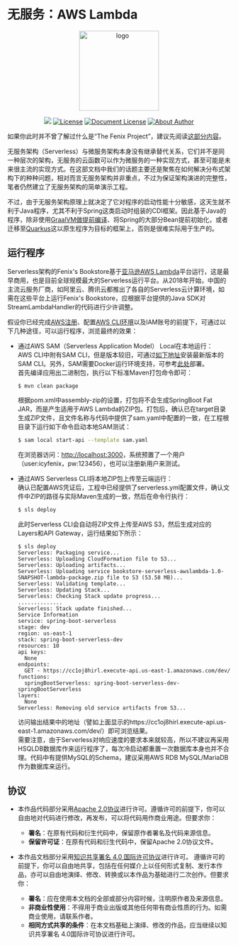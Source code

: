 # 无服务：AWS Lambda

<GitHubWrapper>

<p align="center">
  <a href="https://icyfenix.cn" target="_blank">
    <img width="180" src="https://raw.githubusercontent.com/fenixsoft/awesome-fenix/master/.vuepress/public/images/logo-color.png" alt="logo">
  </a>
</p>
<p align="center">
    <a href="https://icyfenix.cn"  style="display:inline-block"><img src="https://raw.githubusercontent.com/fenixsoft/awesome-fenix/master/.vuepress/public/images/Release-v1.svg"></a>
    <a href="https://www.apache.org/licenses/LICENSE-2.0"  target="_blank" style="display:inline-block"><img src="https://raw.githubusercontent.com/fenixsoft/awesome-fenix/master/.vuepress/public/images/License-Apache.svg" alt="License"></a>
<a href="https://creativecommons.org/licenses/by/4.0/"  target="_blank" style="display:inline-block"><img src="https://raw.githubusercontent.com/fenixsoft/awesome-fenix/master/.vuepress/public/images/DocLicense-CC-red.svg" alt="Document License"></a>
    <a href="https://icyfenix.cn/introduction/about-me.html" target="_blank" style="display:inline-block"><img src="https://raw.githubusercontent.com/fenixsoft/awesome-fenix/master/.vuepress/public/images/Author-IcyFenix-blue.svg" alt="About Author"></a>
</p>



</GitHubWrapper>

如果你此时并不曾了解过什么是“The Fenix Project”，建议先阅读<a href="https://icyfenix.cn/introduction/about-the-fenix-project.html">这部分内容</a>。

无服务架构（Serverless）与微服务架构本身没有继承替代关系，它们并不是同一种层次的架构，无服务的云函数可以作为微服务的一种实现方式，甚至可能是未来很主流的实现方式。在这部文档中我们的话题主要还是聚焦在如何解决分布式架构下的种种问题，相对而言无服务架构并非重点，不过为保证架构演进的完整性，笔者仍然建立了无服务架构的简单演示工程。

不过，由于无服务架构原理上就决定了它对程序的启动性能十分敏感，这天生就不利于Java程序，尤其不利于Spring这类启动时组装的CDI框架。因此基于Java的程序，除非使用<a href="https://icyfenix.cn/tricks/2020/graalvm/substratevm.html">GraalVM做提前编译</a>、将Spring的大部分Bean提前初始化，或者迁移至[Quarkus](https://quarkus.io/)这以原生程序为目标的框架上，否则是很难实际用于生产的。

## 运行程序

Serverless架构的Fenix's Bookstore基于[亚马逊AWS Lambda](https://amazonaws-china.com/cn/lambda/)平台运行，这是最早商用，也是目前全球规模最大的Serverless运行平台。从2018年开始，中国的主流云服务厂商，如阿里云、腾讯云都推出了各自的Serverless云计算环境，如需在这些平台上运行Fenix's Bookstore，应根据平台提供的Java SDK对StreamLambdaHandler的代码进行少许调整。

假设你已经完成[AWS注册](https://aws.amazon.com/premiumsupport/knowledge-center/create-and-activate-aws-account/)、配置[AWS CLI环境](https://amazonaws-china.com/cn/cli/)以及IAM账号的前提下，可通过以下几种途径，可以运行程序，浏览最终的效果：

- 通过AWS SAM（Serverless Application Model） Local在本地运行：<br/>AWS CLI中附有SAM CLI，但是版本较旧，可通过[如下地址](https://docs.aws.amazon.com/serverless-application-model/latest/developerguide/serverless-sam-cli-install.html)安装最新版本的SAM CLI。另外，SAM需要Docker运行环境支持，可参考[此处](/appendix/deployment-env-setup/setup-docker.html)部署。<br/>首先编译应用出二进制包，执行以下标准Maven打包命令即可：<br/>

  ```
  $ mvn clean package
  ```

  根据pom.xml中assembly-zip的设置，打包将不会生成SpringBoot Fat JAR，而是产生适用于AWS Lambda的ZIP包。打包后，确认已在target目录生成ZIP文件，且文件名称与代码中提供了sam.yaml中配置的一致，在工程根目录下运行如下命令启动本地SAM测试：

  ```bash
  $ sam local start-api --template sam.yaml
  ```

  在浏览器访问：[http://localhost:3000](http://localhost:3000)，系统预置了一个用户（user:icyfenix，pw:123456），也可以注册新用户来测试。

- 通过AWS Serverless CLI将本地ZIP包上传至云端运行：<br/>确认已配置AWS凭证后，工程中已经提供了serverless.yml配置文件，确认文件中ZIP的路径与实际Maven生成的一致，然后在命令行执行：

  ```bash
  $ sls deploy
  ```

  此时Serverless CLI会自动将ZIP文件上传至AWS S3，然后生成对应的Layers和API Gateway，运行结果如下所示：

  ```
  $ sls deploy
  Serverless: Packaging service...
  Serverless: Uploading CloudFormation file to S3...
  Serverless: Uploading artifacts...
  Serverless: Uploading service bookstore-serverless-awslambda-1.0-SNAPSHOT-lambda-package.zip file to S3 (53.58 MB)...
  Serverless: Validating template...
  Serverless: Updating Stack...
  Serverless: Checking Stack update progress...
  ..............
  Serverless: Stack update finished...
  Service Information
  service: spring-boot-serverless
  stage: dev
  region: us-east-1
  stack: spring-boot-serverless-dev
  resources: 10
  api keys:
    None
  endpoints:
    GET - https://cc1oj8hirl.execute-api.us-east-1.amazonaws.com/dev/
  functions:
    springBootServerless: spring-boot-serverless-dev-springBootServerless
  layers:
    None
  Serverless: Removing old service artifacts from S3...
  ```

  访问输出结果中的地址（譬如上面显示的https://cc1oj8hirl.execute-api.us-east-1.amazonaws.com/dev/）即可浏览结果。<br/>需要注意，由于Serverless对响应速度的要求本来就较高，所以不建议再采用HSQLDB数据库作来运行程序了，每次冷启动都重置一次数据库本身也并不合理。代码中有提供MySQL的Schema，建议采用AWS RDB MySQL/MariaDB作为数据库来运行。

## 协议

- 本作品代码部分采用[Apache 2.0协议](https://www.apache.org/licenses/LICENSE-2.0)进行许可。遵循许可的前提下，你可以自由地对代码进行修改，再发布，可以将代码用作商业用途。但要求你：
  - **署名**：在原有代码和衍生代码中，保留原作者署名及代码来源信息。
  - **保留许可证**：在原有代码和衍生代码中，保留Apache 2.0协议文件。

- 本作品文档部分采用[知识共享署名 4.0 国际许可协议](http://creativecommons.org/licenses/by/4.0/)进行许可。 遵循许可的前提下，你可以自由地共享，包括在任何媒介上以任何形式复制、发行本作品，亦可以自由地演绎、修改、转换或以本作品为基础进行二次创作。但要求你：
  - **署名**：应在使用本文档的全部或部分内容时候，注明原作者及来源信息。
  - **非商业性使用**：不得用于商业出版或其他任何带有商业性质的行为。如需商业使用，请联系作者。
  - **相同方式共享的条件**：在本文档基础上演绎、修改的作品，应当继续以知识共享署名 4.0国际许可协议进行许可。